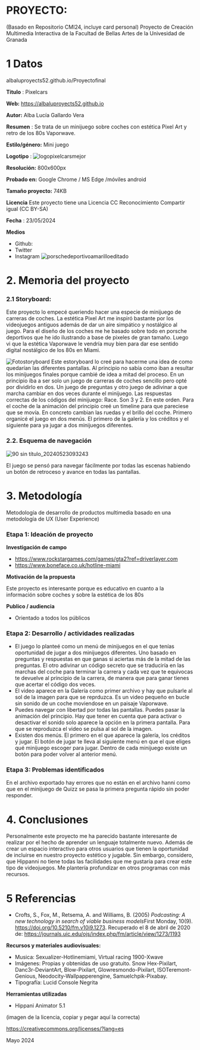 # PROYECTO: 

(Basado en Repositorio CMI24, incluye card personal)
Proyecto de Creación Multimedia Interactiva de la  Facultad de Bellas Artes de la Univesidad de Granada



# 1 Datos 

albaluproyects52.github.io/Proyectofinal

**Titulo** : Pixelcars 

**Web:**   https://albaluproyects52.github.io

**Autor:**  Alba Lucía Gallardo Vera

**Resumen** : Se trata de un minijuego sobre coches con estética Pixel Art y retro de los 80s Vaporwave. 

**Estilo/género:**  Mini juego

**Logotipo** : ![logopixelcarsmejor](https://github.com/albaluproyects52/albaluproyects52.github.io/assets/170507196/7a2c520e-7d46-47cc-aa73-533ee16a3b1f)


**Resolución:** 800x600px 

**Probado en:**   Google Chrome / MS Edge /móviles android 

**Tamaño proyecto:** 74KB

**Licencia** Este proyecto tiene una Licencia CC Reconocimiento Compartir igual (CC BY-SA)

**Fecha** : 23/05/2024

**Medios** 

- Github:
- Twitter
- Instagram
![porschedeportivoamarilloeditado](https://github.com/albaluproyects52/albaluproyects52.github.io/assets/170507196/5f4a626d-a615-44ff-8f9f-a1a1c2c7a5b5)


# 2. Memoria del proyecto 

### 2.1 Storyboard: 
Este proyecto lo empecé queriendo hacer una especie de minijuego de carreras de coches. La estética Pixel Art me inspiró bastante por los videojuegos antiguos además de dar un aire simpático y nostálgico al juego. Para el diseño de los coches me he basado sobre todo en porsche deportivos que he ido ilustrando a base de pixeles de gran tamaño. Luego vi que la estética Vaporwave le vendría muy bien para dar ese sentido digital nostálgico de los 80s en Miami. 

![Fotostoryboard](https://github.com/albaluproyects52/albaluproyects52.github.io/assets/170507196/7ebcd249-30b0-4145-aed7-a69ddbc3858b)
Este estoryboard lo creé para hacerme una idea de como quedarían las diferentes pantallas. Al principio no sabía como iban a resultar los minijuegos finales porque cambié de idea a mitad del proceso. En un principio iba a ser solo un juego de carreras de coches sencillo pero opté por dividirlo en dos. Un juego de preguntas y otro juego de adivinar a que marcha cambiar en dos veces durante el minijuego. Las respuestas correctas de los códigos del minijuego: Race. Son 3 y 2. En este orden.
Para el coche de la animación del principio creé un timeline para que pareciese que se movía. En concreto cambian las ruedas y el brillo del coche.
Primero organicé el juego en dos menús. El primero de la galería y los créditos y el siguiente para ya jugar a dos minijuegos diferentes. 



### 2.2. Esquema de navegación 

![90 sin título_20240523093243](https://github.com/albaluproyects52/albaluproyects52.github.io/assets/170507196/e12f57fa-a520-47c1-87c4-04687d4eab8d)

El juego se pensó para navegar fácilmente por todas las escenas habiendo un botón de retroceso y avance en todas las pantallas. 







# 3. Metodología

Metodología de desarrollo de productos multimedia basado en una metodología de UX (User Experience)



### Etapa 1: Ideación de proyecto

**Investigación de campo** 

- https://www.rockstargames.com/games/gta2?ref=driverlayer.com
- https://www.boneface.co.uk/hotline-miami
  



**Motivación de la propuesta** 

Este  proyecto es interesante porque es educativo en cuanto a la información sobre coches y sobre la estética de los 80s



**Publico / audiencia**

- Orientado a todos los públicos





### Etapa 2: Desarrollo / actividades realizadas


- El juego lo planteé como un menú de minijuegos en el que tenías oportunidad de jugar a dos minijuegos diferentes. Uno basado en preguntas y respuestas en que ganas si aciertas más de la mitad de las preguntas. El otro adivinar un código secreto que se traduciría en las marchas del coche para terminar la carrera y cada vez que te equivocas te devuelve al principio de la carrera, de manera que para ganar tienes que acertar el código dos veces.
- El video aparece en la Galería como primer archivo y hay que pulsarle al sol de la imagen para que se reprduzca. Es un video pequeño en bucle sin sonido de un coche moviendose en un paisaje Vaporwave.
- Puedes navegar con libertad por todas las pantallas. Puedes pasar la animación del principio. Hay que tener en cuenta que para activar o desactivar el sonido solo aparece la opción en la primera pantalla. Para que se reproduzca el video se pulsa al sol de la imagen.
- Existen dos menús. El primero en el que aparece la galería, los créditos y jugar. El botón de jugar te lleva al siguiente menú en que el que eliges qué minijuego escoger para jugar. Dentro de cada minijuego existe un botón para poder volver al anterior menú.




### Etapa 3: Problemas identificados

En el archivo exportado hay errores que no están en el archivo hanni como que en el minijuego de Quizz se pasa la primera pregunta rápido sin poder responder.



# 4. Conclusiones 

Personalmente este proyecto me ha parecido bastante interesante de realizar por el hecho de aprender un lenguaje totalmente nuevo. Además de crear un espacio interactivo para otros usuarios que tienen la oportunidad de incluirse en nuestro proyecto estético y jugable. Sin embargo, considero, que Hippanni no tiene todas las facilidades que me gustaría para crear este tipo de videojuegos. Me plantería profundizar en otros programas con más recursos.







# 5 Referencias 



- Crofts, S., Fox, M., Retsema, A. and Williams, B. (2005) *Podcasting: A new technology in search of viable business models*First Monday, 10(9). https://doi.org/10.5210/fm.v10i9.1273. Recuperado el 8 de abril de 2020 de: https://journals.uic.edu/ojs/index.php/fm/article/view/1273/1193

**Recursos y materiales audiovisuales:**

* Musica: Sexualizer-Hotlinemiami, Virtual racing 1900-Xwave 
* Imágenes: Propias y obtenidas de uso gratuito. Snow Hex-Pixilart, Danc3r-DeviantArt, Blow-Pixilart, Glowresmondo-Pixilart, ISOTeremont-Genious, Neodocity-Wallpapperengine, Samuelchpik-Pixabay.
* Tipografía: Lucid Console Negrita

**Herramientas utilizadas**

- Hippani Animator 5.1
  



(imagen de la licencia, copiar y pegar aquí la correcta)

https://creativecommons.org/licenses/?lang=es

Mayo 2024
